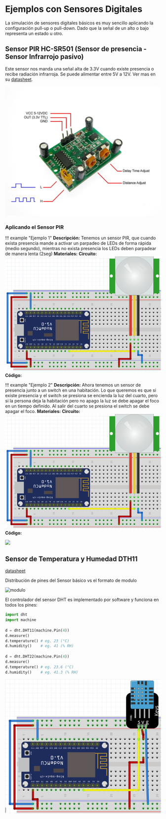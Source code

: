 #  Ejemplos con Sensores Digitales

La simulación de sensores digitales básicos es muy sencillo aplicando la configuración pull-up o pull-down. Dado que la señal de un alto o bajo representa un estado u otro.

## Sensor PIR HC-SR501 (Sensor de presencia - Sensor Infrarrojo pasivo)

Este sensor nos manda una señal alta de 3.3V cuando existe presencia o recibe radiación infrarroja. Se puede alimentar entre 5V a 12V. Ver mas en su [datasheet](https://www.allelectronics.com/mas_assets/media/allelectronics2018/spec/PIR-7.pdf).

![sensor PIR](imgs/pir_down.jpeg)

### Aplicando el Sensor PIR

!!! example "Ejemplo 1"
    **Descripción:**
    Tenemos un sensor PIR, que cuando exista presencia mande a activar un parpadeo de LEDs de forma rápida (medio segundo), mientras no exista presencia los LEDs deben parpadear de manera lenta (2seg)
    **Materiales:**
    **Circuito:** <br> ![pir](imgs/pir.png)
    **Código:**


!!! example "Ejemplo 2"
    **Descripción:**
    Ahora tenemos un sensor de presencia junto a un switch en una habitación. Lo que queremos es que si existe presencia y el switch se presiona se encienda la luz del cuarto, pero si la persona deja la habitación pero no apago la luz se debe apagar el foco en un tiempo definido. Al salir del cuarto se presiona el switch se debe apagar el foco.
    **Materiales:**
    **Circuito:**  <br> ![pir](imgs/pir.png)
    **Código:**

![](img/pir_basic.png)

## Sensor de Temperatura y Humedad DTH11

[datasheet](https://www.mouser.com/datasheet//DHT11-Technical-Data-Sheet-Translated-Version-.pdf)

Distribución de pines del Sensor básico vs el formato de modulo

![modulo](http://d3dzre54m4viff.cloudfront.net/wp-content/uploads/2015/10/02103026/Arduino-DHT11-3.jpg)

El controlador del sensor DHT es implementado por software y funciona en todos los pines:

```python
import dht
import machine

d = dht.DHT11(machine.Pin(4))
d.measure()
d.temperature() # eg. 23 (°C)
d.humidity()    # eg. 41 (% RH)

d = dht.DHT22(machine.Pin(4))
d.measure()
d.temperature() # eg. 23.6 (°C)
d.humidity()    # eg. 41.3 (% RH)
```

![dth11](imgs/dth11_1.png)